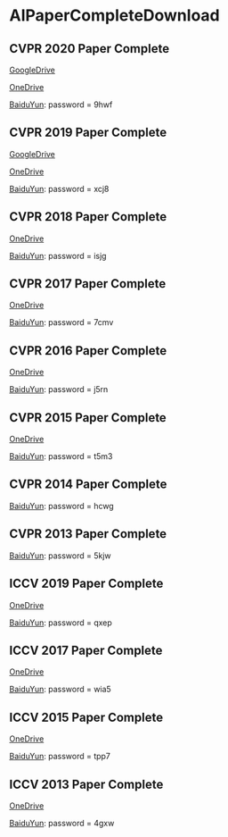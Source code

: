 # AIPaperCompleteDownload

## CVPR 2020 Paper Complete
[GoogleDrive](https://drive.google.com/file/d/1hilCYDMMePccnW1TMdZR2SG4q6jYplsf/view?usp=sharing)

[OneDrive](https://1drv.ms/u/s!AgmDIEfscAJwi4BR6WkjtdU_IpJJPQ?e=ItNAfY)

[BaiduYun](https://pan.baidu.com/s/1Wx11PbQ9ujBdanCCTAF7zQ): password = 9hwf

## CVPR 2019 Paper Complete
[GoogleDrive](https://drive.google.com/file/d/1uAspzkZUTkuxKsVthL_DZ3sLWRT-5brX/view?usp=sharing)

[OneDrive](https://1drv.ms/u/s!AgmDIEfscAJwi4BSIxj76bQdAXLglA?e=2LXRkY)

[BaiduYun](https://pan.baidu.com/s/1NPILnEdZXafB7sjpL4ZHLg): password = xcj8 

## CVPR 2018 Paper Complete
[OneDrive](https://1drv.ms/u/s!AgmDIEfscAJwi4BP2ZAOv3co4mGsQg?e=9WmThH)

[BaiduYun](https://pan.baidu.com/s/1ubiUtkcMiVu1AY7wdwUiNg): password = isjg 

## CVPR 2017 Paper Complete
[OneDrive](https://1drv.ms/u/s!AgmDIEfscAJwi4BQ2Mc1VJWnBtSLnQ?e=PB9fPn)

[BaiduYun](https://pan.baidu.com/s/1yec4-gGcJ-DJ4n1TDx1HQQ): password = 7cmv

## CVPR 2016 Paper Complete
[OneDrive](https://1drv.ms/u/s!AgmDIEfscAJwi4Bb2r_DzoY33CApLw?e=CScwpk)

[BaiduYun](https://pan.baidu.com/s/1n-BKVHUH0j4lBHcouRChIg): password = j5rn

## CVPR 2015 Paper Complete
[OneDrive](https://1drv.ms/u/s!AgmDIEfscAJwi4Bb2r_DzoY33CApLw?e=CScwpk)

[BaiduYun](https://pan.baidu.com/s/1xvSJ4M9rSl8rW2ymkQ8kdw): password = t5m3

## CVPR 2014 Paper Complete

[BaiduYun](https://pan.baidu.com/s/1Wb9UjIdQOr4oJtNGpNWSxw): password = hcwg

## CVPR 2013 Paper Complete

[BaiduYun](https://pan.baidu.com/s/19IF8khDpXvdlY1rpLGCSoA): password = 5kjw

## ICCV 2019 Paper Complete
[OneDrive](https://1drv.ms/u/s!AgmDIEfscAJwi4BW5mtz_HjGmrsjuA?e=ptyfE0)

[BaiduYun](https://pan.baidu.com/s/1RVoQL3hyQYVEIw86eMZRIQ): password = qxep

## ICCV 2017 Paper Complete
[OneDrive](https://1drv.ms/u/s!AgmDIEfscAJwi4BZGGksKAV-mwPLsw?e=Fxhq9X)

[BaiduYun](https://pan.baidu.com/s/1qo0LQvtW9wJPBXjhSc5pCg): password = wia5

## ICCV 2015 Paper Complete
[OneDrive](https://1drv.ms/u/s!AgmDIEfscAJwi4Bc6Q365UUusK7fYg?e=bcgsow)

[BaiduYun](https://pan.baidu.com/s/1HS988aRpLwDqETezKOPqKg): password = tpp7

## ICCV 2013 Paper Complete
[OneDrive](https://1drv.ms/u/s!AgmDIEfscAJwi4BaosGHdUD3q8M7tg?e=DrhnOC)

[BaiduYun](https://pan.baidu.com/s/1KLQKLBiDaqRZpsR6MuYMPQ): password = 4gxw
